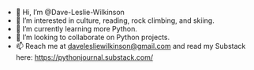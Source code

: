 - 👋 Hi, I’m @Dave-Leslie-Wilkinson 
- 👀 I’m interested in culture, reading, rock climbing, and skiing.
- 🌱 I’m currently learning more Python.
- 💞️ I’m looking to collaborate on Python projects.
- 📫 Reach me at davelesliewilkinson@gmail.com and read my Substack here: https://pythonjournal.substack.com/

<!---
Dave-Leslie-Wilkinson/Dave-Leslie-Wilkinson is a ✨ special ✨ repository because its `README.md` (this file) appears on your GitHub profile.
You can click the Preview link to take a look at your changes.
--->
